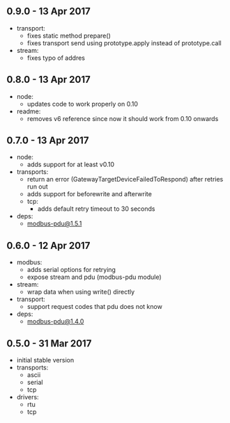 ## 0.9.0 - 13 Apr 2017

- transport:
  - fixes static method prepare()
  - fixes transport send using prototype.apply instead of prototype.call
- stream:
  - fixes typo of addres

## 0.8.0 - 13 Apr 2017

- node:
  - updates code to work properly on 0.10
- readme:
  - removes v6 reference since now it should work from 0.10 onwards

## 0.7.0 - 13 Apr 2017

- node:
  - adds support for at least v0.10
- transports:
  - return an error (GatewayTargetDeviceFailedToRespond) after retries run out
  - adds support for beforewrite and afterwrite
  - tcp:
    - adds default retry timeout to 30 seconds
- deps:
  - modbus-pdu@1.5.1

## 0.6.0 - 12 Apr 2017

- modbus:
  - adds serial options for retrying
  - expose stream and pdu (modbus-pdu module)
- stream:
    - wrap data when using write() directly
- transport:
    - support request codes that pdu does not know
- deps:
    - modbus-pdu@1.4.0

## 0.5.0 - 31 Mar 2017

- initial stable version
- transports:
  - ascii
  - serial
  - tcp
- drivers:
  - rtu
  - tcp
